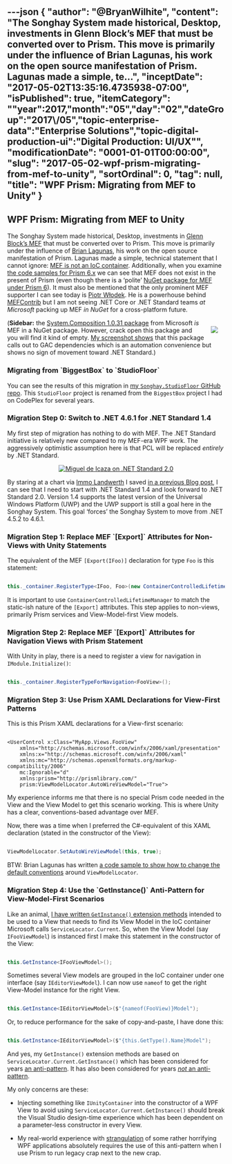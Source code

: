 ---json
{
  "author": "@BryanWilhite",
  "content": "The Songhay System made historical, Desktop, investments in Glenn Block’s MEF that must be converted over to Prism. This move is primarily under the influence of Brian Lagunas, his work on the open source manifestation of Prism. Lagunas made a simple, te...",
  "inceptDate": "2017-05-02T13:35:16.4735938-07:00",
  "isPublished": true,
  "itemCategory": "\"year\":2017,\"month\":\"05\",\"day\":\"02\",\"dateGroup\":\"2017\\/05\",\"topic-enterprise-data\":\"Enterprise Solutions\",\"topic-digital-production-ui\":\"Digital Production: UI/UX\"",
  "modificationDate": "0001-01-01T00:00:00",
  "slug": "2017-05-02-wpf-prism-migrating-from-mef-to-unity",
  "sortOrdinal": 0,
  "tag": null,
  "title": "WPF Prism: Migrating from MEF to Unity"
}
---

<h2>WPF Prism: Migrating from MEF to Unity</h2>

The Songhay System made historical, Desktop, investments in [Glenn Block’s MEF](https://www.hanselminutes.com/148/mef-managed-extensibility-framework-with-glenn-block) that must be converted over to Prism. This move is primarily under the influence of [Brian Lagunas](https://github.com/brianlagunas), his work on the open source manifestation of Prism. Lagunas made a simple, technical statement that I cannot ignore: [MEF is not an IoC container](http://stackoverflow.com/questions/216565/why-exactly-isnt-mef-a-di-ioc-container). Additionally, when you examine [the code samples for Prism 6.x](https://github.com/PrismLibrary/Prism-Samples-Wpf) we can see that MEF does not exist in the present of Prism (even though there is a ‘polite’ [NuGet package for MEF under Prism 6](https://www.nuget.org/packages/Prism.Mef/)). It must also be mentioned that the only prominent MEF supporter I can see today is [Piotr Włodek](https://github.com/pwlodek). He is a powerhouse behind [MEFContrib](https://github.com/pwlodek/MefContrib) but I am not seeing .NET Core or .NET Standard teams _at Microsoft_ packing up MEF _in NuGet_ for a cross-platform future.

<a href="https://www.flickr.com/photos/wilhite/34415141695/in/dateposted-public/"><img src="https://farm3.staticflickr.com/2848/34415141695_8456bc59ef_m_d.jpg" style="float:right;margin:16px;" /></a>
(**Sidebar:** the [System.Composition 1.0.31 package](https://www.nuget.org/packages/System.Composition/) from Microsoft _is_ MEF in a NuGet package. However, crack open this package and you will find it kind of empty. [My screenshot shows](https://www.flickr.com/photos/wilhite/34415141695/in/dateposted-public/) that this package calls out to GAC dependencies which is an automation convenience but shows no sign of movement toward .NET Standard.)

<h3>Migrating from `BiggestBox` to `StudioFloor`</h3>

You can see the results of this migration in [my `Songhay.StudioFloor` GitHub repo](https://github.com/BryanWilhite/Songhay.StudioFloor). This `StudioFloor` project is renamed from the `BiggestBox` project I had on CodePlex for several years.

<h3>Migration Step 0: Switch to .NET 4.6.1 for .NET Standard 1.4</h3>

My first step of migration has nothing to do with MEF. The .NET Standard initiative is relatively new compared to my MEF-era WPF work. The aggressively optimistic assumption here is that PCL will be replaced _entirely_ by .NET Standard.

<div style="text-align:center">

<a href="https://twitter.com/migueldeicaza/status/853754791972962304"><img alt="Miguel de Icaza on .NET Standard 2.0" src="https://farm5.staticflickr.com/4185/33571835814_7cb660074d_o_d.png" /></a>

</div>

By staring at a chart via [Immo Landwerth](https://twitter.com/terrajobst) I saved [in a previous Blog post](http://songhayblog.azurewebsites.net/entry/songhay-studio-net-standard-with-songhay-standard-core), I can see that I need to start with .NET Standard 1.4 and look forward to .NET Standard 2.0. Version 1.4 supports the latest version of the Universal Windows Platform (UWP) and the UWP support is still a goal here in the Songhay System. This goal ‘forces’ the Songhay System to move from .NET 4.5.2 to 4.6.1.

<h3>Migration Step 1: Replace MEF `[Export]` Attributes for Non-Views with Unity Statements</h3>

The equivalent of the MEF `[Export(IFoo)]` declaration for type `Foo` is this statement:

``` C#

this._container.RegisterType<IFoo, Foo>(new ContainerControlledLifetimeManager());

```

It is important to use `ContainerControlledLifetimeManager` to match the static-ish nature of the `[Export]` attributes. This step applies to non-views, primarily Prism services and View-Model-first View models.

<h3>Migration Step 2: Replace MEF `[Export]` Attributes for Navigation Views with Prism Statement</h3>

With Unity in play, there is a need to register a view for navigation in `IModule.Initialize()`:

``` C#

this._container.RegisterTypeForNavigation<FooView>();

```

<h3>Migration Step 3: Use Prism XAML Declarations for View-First Patterns</h3>

This is this Prism XAML declarations for a View-first scenario:

``` XAML

<UserControl x:Class="MyApp.Views.FooView"
    xmlns="http://schemas.microsoft.com/winfx/2006/xaml/presentation"
    xmlns:x="http://schemas.microsoft.com/winfx/2006/xaml"
    xmlns:mc="http://schemas.openxmlformats.org/markup-compatibility/2006"
    mc:Ignorable="d"
    xmlns:prism="http://prismlibrary.com/"
    prism:ViewModelLocator.AutoWireViewModel="True">

```

My experience informs me that there is no special Prism code needed in the View and the View Model to get this scenario working. This is where Unity has a clear, conventions-based advantage over MEF.

Now, there was a time when I preferred the C#-equivalent of this XAML declaration (stated in the constructor of the View):

``` C#

ViewModelLocator.SetAutoWireViewModel(this, true);

```

BTW: Brian Lagunas has written [a code sample to show how to change the default conventions](https://github.com/PrismLibrary/Prism-Samples-Wpf/blob/master/9-ChangeConvention/ViewModelLocator/Bootstrapper.cs) around `ViewModelLocator`.

<h3>Migration Step 4: Use the `GetInstance()` Anti-Pattern for View-Model-First Scenarios</h3>

Like an animal, [I have written `GetInstance()` extension methods](https://github.com/BryanWilhite/Songhay.Mvvm/blob/master/Songhay.Mvvm/Extensions/IViewExtensions.cs) intended to be used to a View that needs to find its View Model in the IoC container Microsoft calls `ServiceLocator.Current`. So, when the View Model (say `IFooViewModel`) is instanced first I make this statement in the constructor of the View:

``` C#

this.GetInstance<IFooViewModel>();

```

Sometimes several View models are grouped in the IoC container under one interface (say `IEditorViewModel`). I can now use `nameof` to get the right View-Model instance for the right View.


``` C#

this.GetInstance<IEditorViewModel>($"{nameof(FooView)}Model");

```

Or, to reduce performance for the sake of copy-and-paste, I have done this:


``` C#

this.GetInstance<IEditorViewModel>($"{this.GetType().Name}Model");

```

And yes, my `GetInstance()` extension methods are based on `ServiceLocator.Current.GetInstance()` which has been considered for years [an anti-pattern](http://blog.ploeh.dk/2010/02/03/ServiceLocatorisanAnti-Pattern/). It has also been considered for years [_not_ an anti-pattern](http://blog.gauffin.org/2012/09/service-locator-is-not-an-anti-pattern/).

My only concerns are these:

* Injecting something like `IUnityContainer` into the constructor of a WPF View to avoid using `ServiceLocator.Current.GetInstance()` should break the Visual Studio design-time experience which has been dependent on a parameter-less constructor in every View.

* My real-world experience with [strangulation](http://agilefromthegroundup.blogspot.com/2011/03/strangulation-pattern-of-choice-for.html) of some rather horrifying WPF applications absolutely requires the use of this anti-pattern when I use Prism to run legacy crap next to the new crap.
